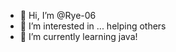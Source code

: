 - 👋 Hi, I’m @Rye-06
- 👀 I’m interested in ... helping others
- 🌱 I’m currently learning java!


<!---
Rye-06/Rye-06 is a ✨ special ✨ repository because its `README.md` (this file) appears on your GitHub profile.
You can click the Preview link to take a look at your changes.
--->
